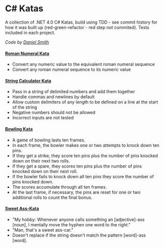 C# Katas
========

A collection of .NET 4.0 C# Katas, build using TDD - see commit history for how it was built up (red-green-refactor - red step not commited). Tests included in each project.

_Code by [Daniel Smith](http://www.stormpoopersmith.com)_

#### [Roman Numeral Kata](http://agilekatas.co.uk/katas/romannumerals-kata.html)
* Convert any numeric value to the equivalent roman numeral sequence
* Convert any roman numeral sequence to its numeric value

#### [String Calculator Kata](http://www.butunclebob.com/ArticleS.UncleBob.TheBowlingGameKata)
* Pass in a string of delimited numbers and add them together
* Handle commas and newlines by default
* Allow custom delimiters of any length to be defined on a line at the start of the string
* Negative numbers should not be allowed
* Incorrect inputs are not tested

#### [Bowling Kata](http://osherove.com/tdd-kata-1/)
* A game of bowling lasts ten frames.
* In each frame, the bowler makes one or two attempts to knock down ten pins.
* If they get a strike, they score ten pins plus the number of pins knocked down on their next two rolls.
* If they get a spare, they scores ten pins plus the number of pins knocked down on their next roll.
* If the bowler fails to knock down all ten pins they score the number of pins knocked down.
* The scores accumulate through all ten frames.
* At the last frame, if necessary, the pins are reset for one or two additional rolls to count the final bonus.

#### [Sweet Ass-Kata](https://xkcd.com/37/)
* "My hobby: Whenever anyone calls something an [adjective]-ass [noun], I mentally move the hyphen one word to the right."
* "Man, that's a sweet ass-car."
* Doesn't replace if the string doesn't match the pattern [word]-ass [word].
